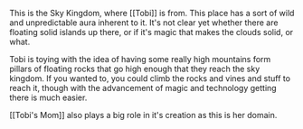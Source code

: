 This is the Sky Kingdom, where [[Tobi]] is from. This place has a sort of wild and unpredictable aura inherent to it. It's not clear yet whether there are floating solid islands up there, or if it's magic that makes the clouds solid, or what.

Tobi is toying with the idea of having some really high mountains form pillars of floating rocks that go high enough that they reach the sky kingdom. If you wanted to, you could climb the rocks and vines and stuff to reach it, though with the advancement of magic and technology getting there is much easier.

[[Tobi's Mom]] also plays a big role in it's creation as this is her domain.